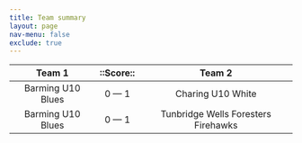 ```yaml
---
title: Team summary
layout: page
nav-menu: false
exclude: true
---
```




|      Team 1       |  ::Score::  |               Team 2                |
|:-----------------:|:-----------:|:-----------------------------------:|
| Barming U10 Blues | 0 &mdash; 1 |          Charing U10 White          |
| Barming U10 Blues | 0 &mdash; 1 | Tunbridge Wells Foresters Firehawks |

 <br /><br /><br />